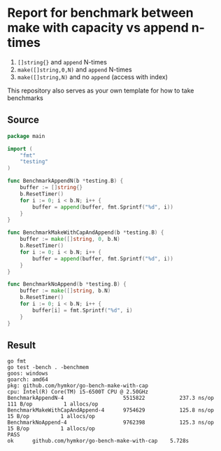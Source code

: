 Report for benchmark between make with capacity vs append n-times
=================================================================

1. `[]string{}` and `append` N-times
2. `make([]string,0,N)` and `append` N-times
3. `make([]string,N)` and no `append` (access with index)

This repository also serves as your own template for how to take benchmarks

Source
------

```go
package main

import (
    "fmt"
    "testing"
)

func BenchmarkAppendN(b *testing.B) {
    buffer := []string{}
    b.ResetTimer()
    for i := 0; i < b.N; i++ {
        buffer = append(buffer, fmt.Sprintf("%d", i))
    }
}

func BenchmarkMakeWithCapAndAppend(b *testing.B) {
    buffer := make([]string, 0, b.N)
    b.ResetTimer()
    for i := 0; i < b.N; i++ {
        buffer = append(buffer, fmt.Sprintf("%d", i))
    }
}

func BenchmarkNoAppend(b *testing.B) {
    buffer := make([]string, b.N)
    b.ResetTimer()
    for i := 0; i < b.N; i++ {
        buffer[i] = fmt.Sprintf("%d", i)
    }
}
```

Result
------

```
go fmt
go test -bench . -benchmem
goos: windows
goarch: amd64
pkg: github.com/hymkor/go-bench-make-with-cap
cpu: Intel(R) Core(TM) i5-6500T CPU @ 2.50GHz
BenchmarkAppendN-4                   5515822           237.3 ns/op       111 B/op          1 allocs/op
BenchmarkMakeWithCapAndAppend-4      9754629           125.8 ns/op        15 B/op          1 allocs/op
BenchmarkNoAppend-4                  9762398           125.3 ns/op        15 B/op          1 allocs/op
PASS
ok      github.com/hymkor/go-bench-make-with-cap    5.728s
```
